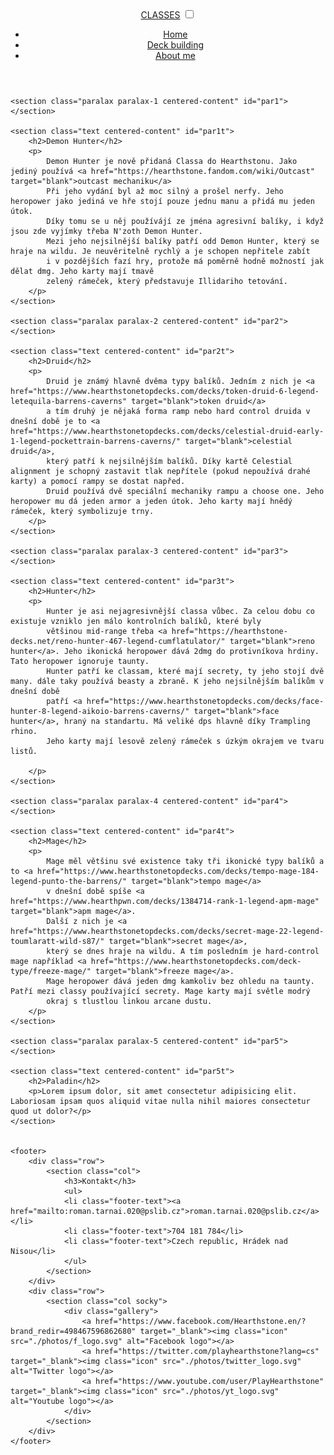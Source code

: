 <!DOCTYPE html>
<html lang="en">
<head>
    <meta charset="UTF-8">
    <meta http-equiv="X-UA-Compatible" content="IE=edge">
    <meta name="viewport" content="width=device-width, initial-scale=1.0">
    <meta name="description" content="Hearthstone Classes">
    <link rel="stylesheet" href="./styles/style.css">
    <script src="js/main.js"></script>
    <title>Classes</title>
</head>
<body onresize="myFunc()" onload="myFunc()">
    <header class="header">
        <a href="https://hearthstone.fandom.com/wiki/Class" target="blank" class="logo">CLASSES</a>
        <input type="checkbox" class="menu-btn" id="menu-btn">
        <label for="menu-btn" class="menu-icon"><span class="nav-icon"></span></label>
        <ul class="menu">
            <li><a href="#">Home</a></li>
            <li><a href="#">Deck building</a></li>
            <li><a href="#">About me</a></li>
        </ul>
    </header>

    <section class="paralax paralax-1 centered-content" id="par1">
    </section>

    <section class="text centered-content" id="par1t">
        <h2>Demon Hunter</h2>
        <p>
            Demon Hunter je nově přidaná Classa do Hearthstonu. Jako jediný používá <a href="https://hearthstone.fandom.com/wiki/Outcast" target="blank">outcast mechaniku</a>
            Při jeho vydání byl až moc silný a prošel nerfy. Jeho heropower jako jediná ve hře stojí pouze jednu manu a přidá mu jeden útok.
            Díky tomu se u něj používájí ze jména agresivní balíky, i když jsou zde vyjímky třeba N'zoth Demon Hunter. 
            Mezi jeho nejsilnější balíky patří odd Demon Hunter, který se hraje na wildu. Je neuvěritelně rychlý a je schopen nepřitele zabít
            i v pozdějších fazí hry, protože má poměrně hodně možností jak dělat dmg. Jeho karty mají tmavě
            zelený rámeček, který představuje Illidariho tetování.
        </p>
    </section>

    <section class="paralax paralax-2 centered-content" id="par2">
    </section>

    <section class="text centered-content" id="par2t">
        <h2>Druid</h2>
        <p>
            Druid je známý hlavně dvěma typy balíků. Jedním z nich je <a href="https://www.hearthstonetopdecks.com/decks/token-druid-6-legend-letequila-barrens-caverns" target="blank">token druid</a>
            a tím druhý je nějaká forma ramp nebo hard control druida v dnešní době je to <a href="https://www.hearthstonetopdecks.com/decks/celestial-druid-early-1-legend-pockettrain-barrens-caverns/" target="blank">celestial druid</a>,
            který patří k nejsilnějším balíků. Díky kartě Celestial alignment je schopný zastavit tlak nepřítele (pokud nepoužívá drahé karty) a pomocí rampy se dostat napřed.
            Druid používá dvě speciální mechaniky rampu a choose one. Jeho heropower mu dá jeden armor a jeden útok. Jeho karty mají hnědý rámeček, který symbolizuje trny.
        </p>
    </section>

    <section class="paralax paralax-3 centered-content" id="par3">
    </section>

    <section class="text centered-content" id="par3t">
        <h2>Hunter</h2>
        <p>
            Hunter je asi nejagresivnější classa vůbec. Za celou dobu co existuje vzniklo jen málo kontrolních balíků, které byly
            většinou mid-range třeba <a href="https://hearthstone-decks.net/reno-hunter-467-legend-cumflatulator/" target="blank">reno hunter</a>. Jeho ikonická heropower dává 2dmg do protivníkova hrdiny. Tato heropower ignoruje taunty.
            Hunter patří ke classam, které mají secrety, ty jeho stojí dvě many. dále taky používá beasty a zbraně. K jeho nejsilnějším balíkům v dnešní době
            patří <a href="https://www.hearthstonetopdecks.com/decks/face-hunter-8-legend-aikoio-barrens-caverns/" target="blank">face hunter</a>, hraný na standartu. Má veliké dps hlavně díky Trampling rhino.
            Jeho karty mají lesově zelený rámeček s úzkým okrajem ve tvaru listů.

        </p>
    </section>

    <section class="paralax paralax-4 centered-content" id="par4">
    </section>

    <section class="text centered-content" id="par4t">
        <h2>Mage</h2>
        <p>
            Mage měl většinu své existence taky tři ikonické typy balíků a to <a href="https://www.hearthstonetopdecks.com/decks/tempo-mage-184-legend-punto-the-barrens/" target="blank">tempo mage</a>
            v dnešní době spíše <a href="https://www.hearthpwn.com/decks/1384714-rank-1-legend-apm-mage" target="blank">apm mage</a>.
            Další z nich je <a href="https://www.hearthstonetopdecks.com/decks/secret-mage-22-legend-toumlaratt-wild-s87/" target="blank">secret mage</a>,
            který se dnes hraje na wildu. A tím posledním je hard-control mage například <a href="https://www.hearthstonetopdecks.com/deck-type/freeze-mage/" target="blank">freeze mage</a>.
            Mage heropower dává jeden dmg kamkoliv bez ohledu na taunty. Patří mezi classy používající secrety. Mage karty mají světle modrý
            okraj s tlustlou linkou arcane dustu.
        </p>
    </section>

    <section class="paralax paralax-5 centered-content" id="par5">
    </section>

    <section class="text centered-content" id="par5t">
        <h2>Paladin</h2>
        <p>Lorem ipsum dolor, sit amet consectetur adipisicing elit. Laboriosam ipsam quos aliquid vitae nulla nihil maiores consectetur quod ut dolor?</p>
    </section>


    <footer>
        <div class="row">
            <section class="col">
                <h3>Kontakt</h3>
                <ul>
                <li class="footer-text"><a href="mailto:roman.tarnai.020@pslib.cz">roman.tarnai.020@pslib.cz</a></li>
                <li class="footer-text">704 181 784</li>
                <li class="footer-text">Czech republic, Hrádek nad Nisou</li>
                </ul>
            </section>
        </div>
        <div class="row">
            <section class="col socky">
                <div class="gallery">
                    <a href="https://www.facebook.com/Hearthstone.en/?brand_redir=498467596862680" target="_blank"><img class="icon" src="./photos/f_logo.svg" alt="Facebook logo"></a>
                    <a href="https://twitter.com/playhearthstone?lang=cs" target="_blank"><img class="icon" src="./photos/twitter_logo.svg" alt="Twitter logo"></a>
                    <a href="https://www.youtube.com/user/PlayHearthstone" target="_blank"><img class="icon" src="./photos/yt_logo.svg" alt="Youtube logo"></a>
                </div> 
            </section>
        </div>  
    </footer>
</body>
</html>
